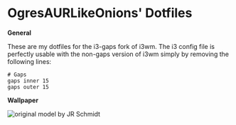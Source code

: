 # OgresAURLikeOnions' Dotfiles

**General**

These are my dotfiles for the i3-gaps fork of i3wm. The i3 config file is perfectly usable with the non-gaps version of i3wm simply by removing the following lines:

    # Gaps
    gaps inner 15
    gaps outer 15

**Wallpaper**

![original model by JR Schmidt](http://www.meh.ro/wp-content/uploads/2014/07/meh.ro11697_1.jpg)
